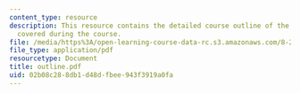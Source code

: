 ```yaml
---
content_type: resource
description: This resource contains the detailed course outline of the main topics
  covered during the course.
file: /media/https%3A/open-learning-course-data-rc.s3.amazonaws.com/8-20-introduction-to-special-relativity-january-iap-2005/02b08c288db1d48dfbee943f3919a0fa_outline.pdf
file_type: application/pdf
resourcetype: Document
title: outline.pdf
uid: 02b08c28-8db1-d48d-fbee-943f3919a0fa
---
```

